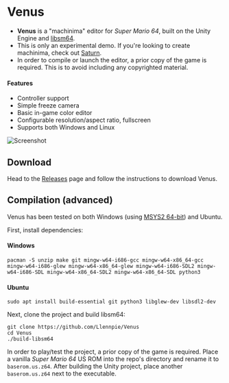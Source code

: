 # Venus

- **Venus** is a "machinima" editor for *Super Mario 64*, built on the Unity Engine and [libsm64](https://github.com/libsm64).
- This is only an experimental demo. If you're looking to create machinima, check out [Saturn](https://github.com/Llennpie/Saturn).
- In order to compile or launch the editor, a prior copy of the game is required. This is to avoid including any copyrighted material.

#### Features

- Controller support
- Simple freeze camera
- Basic in-game color editor
- Configurable resolution/aspect ratio, fullscreen
- Supports both Windows and Linux

![Screenshot](https://media.discordapp.net/attachments/814630624920076298/965014792437919784/unknown.png)

## Download

Head to the [Releases](https://github.com/Llennpie/Venus/releases) page and follow the instructions to download Venus.

## Compilation (advanced)

Venus has been tested on both Windows (using [MSYS2 64-bit](https://www.msys2.org/)) and Ubuntu.

First, install dependencies:

#### Windows
```
pacman -S unzip make git mingw-w64-i686-gcc mingw-w64-x86_64-gcc mingw-w64-i686-glew mingw-w64-x86_64-glew mingw-w64-i686-SDL2 mingw-w64-i686-SDL mingw-w64-x86_64-SDL2 mingw-w64-x86_64-SDL python3
```
#### Ubuntu
```
sudo apt install build-essential git python3 libglew-dev libsdl2-dev
```

Next, clone the project and build libsm64:

```
git clone https://github.com/Llennpie/Venus
cd Venus
./build-libsm64
```

In order to play/test the project, a prior copy of the game is required. Place a vanilla *Super Mario 64* US ROM into the repo's directory and rename it to `baserom.us.z64`. After building the Unity project, place another `baserom.us.z64` next to the executable.
